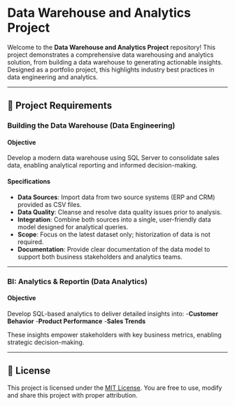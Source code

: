 # Data Warehouse and Analytics Project

Welcome to the **Data Warehouse and Analytics Project** repository!
This project demonstrates a comprehensive data warehousing and analytics solution, from building a data warehouse to generating actionable insights. Designed as a portfolio project, this highlights industry best practices in data engineering and analytics. 

---

## 🚀 Project Requirements

### Building the Data Warehouse (Data Engineering)

#### Objective
Develop a modern data warehouse using SQL Server to consolidate sales data, enabling analytical reporting and informed decision-making.

#### Specifications
- **Data Sources**: Import data from two source systems (ERP and CRM) provided as CSV files.
- **Data Quality**: Cleanse and resolve data quality issues prior to analysis.
- **Integration**: Combine both sources into a single, user-friendly data model designed for analytical queries.
- **Scope**: Focus on the latest dataset only; historization of data is not required.
- **Documentation**: Provide clear documentation of the data model to support both business stakeholders and analytics teams.

---

### BI: Analytics & Reportin (Data Analytics)

#### Objective
Develop SQL-based analytics to deliver detailed insights into:
-**Customer Behavior**
-**Product Performance**
-**Sales Trends**

These insights empower stakeholders with key business metrics, enabling strategic decision-making.

---

## 📝 License

This project is licensed under the [MIT License](LICENSE). You are free to use, modify and share this project with proper attribution. 
